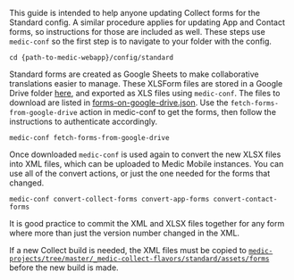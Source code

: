 This guide is intended to help anyone updating Collect forms for the Standard config. A similar procedure applies for updating App and Contact forms, so instructions for those are included as well. These steps use `medic-conf` so the first step is to navigate to your folder with the config.
```
cd {path-to-medic-webapp}/config/standard
```

Standard forms are created as Google Sheets to make collaborative translations easier to manage. These XLSForm files are stored in a Google Drive folder [here](https://drive.google.com/drive/folders/0B49l2yegOFn7czYtZU1ncGEzYkU), and exported as XLS files using `medic-conf`. The files to download are listed in [forms-on-google-drive.json](https://github.com/medic/medic-webapp/blob/master/config/standard/forms-on-google-drive.json).  Use the `fetch-forms-from-google-drive` action in medic-conf to get the forms, then follow the instructions to authenticate accordingly.

```
medic-conf fetch-forms-from-google-drive
```

Once downloaded `medic-conf` is used again to convert the new XLSX files into XML files, which can be uploaded to Medic Mobile instances. You can use all of the convert actions, or just the one needed for the forms that changed.

```
medic-conf convert-collect-forms convert-app-forms convert-contact-forms
```

It is good practice to commit the XML and XLSX files together for any form where more than just the version number changed in the XML.

If a new Collect build is needed, the XML files must be copied to [`medic-projects/tree/master/_medic-collect-flavors/standard/assets/forms`](https://github.com/medic/medic-projects/tree/master/_medic-collect-flavors/standard/assets/forms) before the new build is made.
